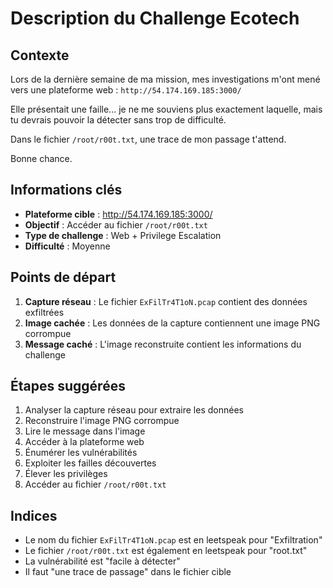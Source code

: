 # Description du Challenge Ecotech

## Contexte

Lors de la dernière semaine de ma mission, mes investigations m'ont mené vers une plateforme web : `http://54.174.169.185:3000/`

Elle présentait une faille... je ne me souviens plus exactement laquelle, mais tu devrais pouvoir la détecter sans trop de difficulté.

Dans le fichier `/root/r00t.txt`, une trace de mon passage t'attend.

Bonne chance.

## Informations clés

- **Plateforme cible** : http://54.174.169.185:3000/
- **Objectif** : Accéder au fichier `/root/r00t.txt`
- **Type de challenge** : Web + Privilege Escalation
- **Difficulté** : Moyenne

## Points de départ

1. **Capture réseau** : Le fichier `ExFilTr4T1oN.pcap` contient des données exfiltrées
2. **Image cachée** : Les données de la capture contiennent une image PNG corrompue
3. **Message caché** : L'image reconstruite contient les informations du challenge

## Étapes suggérées

1. Analyser la capture réseau pour extraire les données
2. Reconstruire l'image PNG corrompue
3. Lire le message dans l'image
4. Accéder à la plateforme web
5. Énumérer les vulnérabilités
6. Exploiter les failles découvertes
7. Élever les privilèges
8. Accéder au fichier `/root/r00t.txt`

## Indices

- Le nom du fichier `ExFilTr4T1oN.pcap` est en leetspeak pour "Exfiltration"
- Le fichier `/root/r00t.txt` est également en leetspeak pour "root.txt"
- La vulnérabilité est "facile à détecter"
- Il faut "une trace de passage" dans le fichier cible

